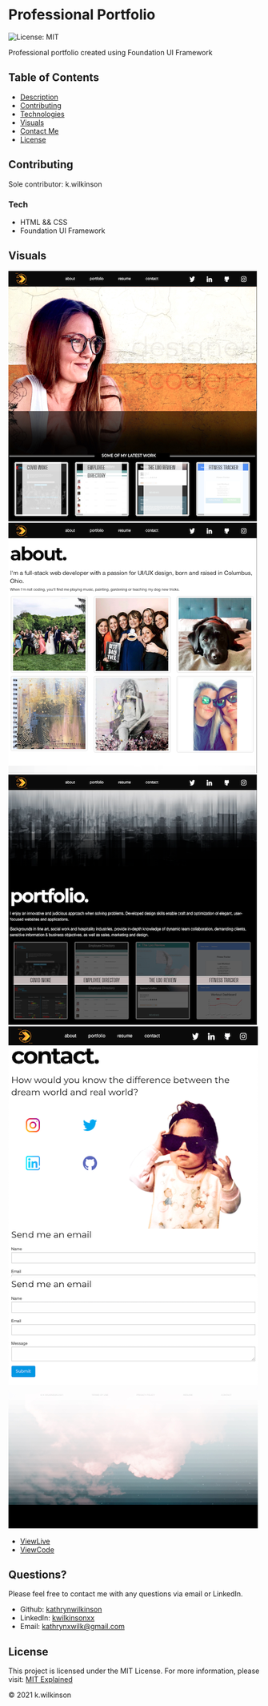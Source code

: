# Professional Portfolio

![License: MIT](https://img.shields.io/badge/License-MIT-success.svg)

Professional portfolio created using Foundation UI Framework

## Table of Contents

- [Description](#professional-portfolio)
- [Contributing](#contributing)
- [Technologies](#tech)
- [Visuals](#visuals)
- [Contact Me](#questions)
- [License](#license)

## Contributing

Sole contributor: k.wilkinson

### Tech

- HTML && CSS
- Foundation UI Framework

## Visuals

![screenshot](./assets/images/readme-screenshots/home.PNG)
![screenshot](./assets/images/readme-screenshots/about.PNG)
![screenshot](./assets/images/readme-screenshots/portfolio.PNG)
![screenshot](./assets/images/readme-screenshots/contact-header.PNG)
![screenshot](./assets/images/readme-screenshots/contact-footer.PNG)

- [ViewLive](https://kathrynwilkinson.github.io/Portfolio/)
- [ViewCode](https://github.com/kathrynwilkinson/Portfolio.git)

## Questions?

Please feel free to contact me with any questions via email or LinkedIn.

- Github: [kathrynwilkinson](https://github.com/kathrynwilkinson)
- LinkedIn: [kwilkinsonxx](https://www.linkedin.com/in/kwilkinsonxx/)
- Email: [kathrynxwilk@gmail.com](kathrynxwilk@gmail.com)

## License

This project is licensed under the MIT License.
For more information, please visit: [MIT Explained](https://choosealicense.com/licenses/mit/)

&copy; 2021 k.wilkinson
